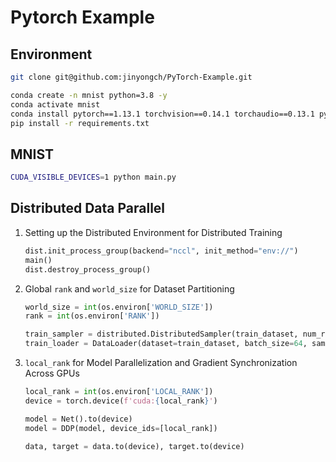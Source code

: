 # Pytorch Example

## Environment

```bash
git clone git@github.com:jinyongch/PyTorch-Example.git

conda create -n mnist python=3.8 -y
conda activate mnist
conda install pytorch==1.13.1 torchvision==0.14.1 torchaudio==0.13.1 pytorch-cuda=11.7 -c pytorch -c nvidia -y
pip install -r requirements.txt
```

## MNIST

```bash
CUDA_VISIBLE_DEVICES=1 python main.py
```

## Distributed Data Parallel

1. Setting up the Distributed Environment for Distributed Training

    ```python
    dist.init_process_group(backend="nccl", init_method="env://")
    main()
    dist.destroy_process_group()
    ```

2. Global `rank` and `world_size` for Dataset Partitioning

    ```python
    world_size = int(os.environ['WORLD_SIZE'])
    rank = int(os.environ['RANK']) 

    train_sampler = distributed.DistributedSampler(train_dataset, num_replicas=world_size, rank=rank)
    train_loader = DataLoader(dataset=train_dataset, batch_size=64, sampler=train_sampler)
    ```

3. `local_rank` for Model Parallelization and Gradient Synchronization Across GPUs

    ```python
    local_rank = int(os.environ['LOCAL_RANK'])
    device = torch.device(f'cuda:{local_rank}')

    model = Net().to(device)
    model = DDP(model, device_ids=[local_rank])

    data, target = data.to(device), target.to(device)
    ```
